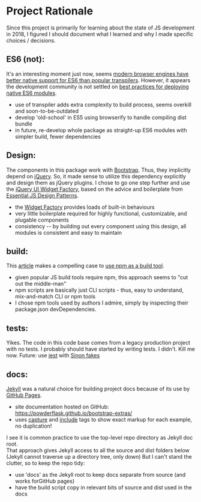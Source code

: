 # Project Rationale

Since this project is primarily for learning about the state of JS development in 2018,
I figured I should document what I learned and why I made specific choices / decisions.

ES6 (not):
---------
It's an interesting moment just now, seems [modern browser engines have better native support 
for ES6 than popular transpilers](https://kangax.github.io/compat-table/es6/).
However, it appears the development community is not settled on 
[best practices for deploying native ES6 modules](https://www.contentful.com/blog/2017/04/04/es6-modules-support-lands-in-browsers-is-it-time-to-rethink-bundling/).

 * use of transpiler adds extra complexity to build process, seems overkill and soon-to-be-outdated
 * develop 'old-school' in ES5 using browserify to handle compiling dist bundle
 * in future, re-develop whole package as straight-up ES6 modules with simpler build, fewer dependencies

Design:
------
The components in this package work with [Bootstrap](https://getbootstrap.com/docs/3.3/).
Thus, they implicitly depend on [jQuery](http://api.jquery.com/).
So, it made sense to utilize this dependency explicitly and design them as jQuery plugins.
I chose to go one step further and use the [jQuery UI Widget Factory](https://jqueryui.com/widget/),
based on the advice and boilerplate from [Essential JS Design Patterns](https://addyosmani.com/resources/essentialjsdesignpatterns/book/#jquerypluginpatterns).

 * the [Widget Factory](http://api.jqueryui.com/jQuery.widget/) provides loads of built-in behaviours
 * very little boilerplate required for highly functional, customizable, and plugable components
 * consistency -- by building out every component using this design, all modules is consistent and easy to maintain
 
build:
-----
This [article](https://www.keithcirkel.co.uk/how-to-use-npm-as-a-build-tool/) 
makes a compelling case to  [use npm as a build tool](https://github.com/keithamus/npm-scripts-example).

 * given popular JS build tools require npm, this approach seems to "cut out the middle-man"
 * npm scripts are basically just CLI scripts - thus, easy to understand, mix-and-match CLI or npm tools
 * I chose npm tools used by authors I admire, simply by inspecting their package.json devDependencies.

tests:
-----
Yikes.  The code in this code base comes from a legacy production project with no tests.
I probably should have started by writing tests.  I didn't.  Kill me now.
Future: use [jest](https://facebook.github.io/jest/) with [Sinon fakes](http://sinonjs.org)

docs:
-----
[Jekyll](https://jekyllrb.com/) was a natural choice for building project docs because of its use
by [GitHub Pages](https://jekyllrb.com/docs/github-pages/).

 * site documentation hosted on GitHub: https://powderflask.github.io/bootstrap-extras/
 * uses [capture](https://shopify.github.io/liquid/tags/variable/#capture) 
   and [include](https://jekyllrb.com/docs/includes/) tags to show exact markup for each example, no duplication!
 
I see it is common practice to use the top-level repo directory as Jekyll doc root.  
That approach gives Jekyll access to all the source and dist folders below (Jekyll cannot traverse up a directory tree, only down)
But I can't stand the clutter, so to keep the repo tidy:

 * use 'docs' as the Jekyll root to keep docs separate from source (and works forGitHub pages)
 * have the build script copy in relevant bits of source and dist used in the docs
 